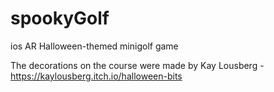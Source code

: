 # spookyGolf
ios AR Halloween-themed minigolf game

The decorations on the course were made by Kay Lousberg - https://kaylousberg.itch.io/halloween-bits
